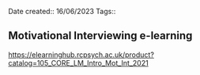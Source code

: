 Date created:: 16/06/2023 
Tags:: 
 
## Motivational Interviewing e-learning 
https://elearninghub.rcpsych.ac.uk/product?catalog=105_CORE_LM_Intro_Mot_Int_2021
